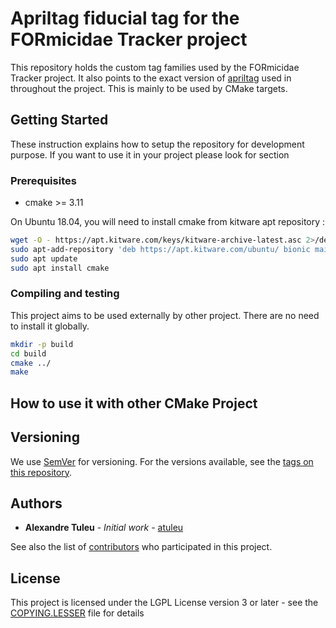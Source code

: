 # Apriltag fiducial tag for the FORmicidae Tracker project

This repository holds the custom tag families used by the FORmicidae
Tracker project. It also points to the exact version of
[apriltag](https://github.com/AprilRobotics/apriltag) used in
throughout the project. This is mainly to be used by CMake targets.

## Getting Started

These instruction explains how to setup the repository for development
purpose. If you want to use it in your project please look for section

### Prerequisites

 * cmake >= 3.11

 On Ubuntu 18.04, you will need to install cmake from kitware apt repository :


```bash
wget -O - https://apt.kitware.com/keys/kitware-archive-latest.asc 2>/dev/null | sudo apt-key add -
sudo apt-add-repository 'deb https://apt.kitware.com/ubuntu/ bionic main'
sudo apt update
sudo apt install cmake
```

### Compiling and testing

This project aims to be used externally by other project. There are no
need to install it globally.

```bash
mkdir -p build
cd build
cmake ../
make
```

## How to use it with other CMake Project



## Versioning

We use [SemVer](http://semver.org/) for versioning. For the versions available, see the [tags on this repository](https://github.com/your/project/tags).

## Authors

* **Alexandre Tuleu** - *Initial work* - [atuleu](https://github.com/atuleu)

See also the list of [contributors](https://github.com/your/project/contributors) who participated in this project.

## License

This project is licensed under the LGPL License version 3 or later - see the [COPYING.LESSER](COPYING.LESSER) file for details
